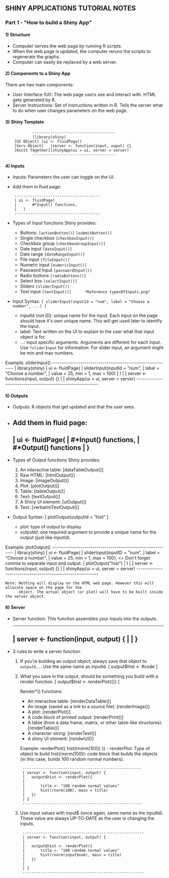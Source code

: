 ## SHINY APPLICATIONS TUTORIAL NOTES
### Part 1 - "How to build a Shiny App"

#### 1) Structure

* Computer serves the web page by running R scripts.
* When the web page is updated, the computer reruns the scripts to regenerate the graphs.
* Computer can easily be replaced by a web server.



#### 2) Components to a Shiny App

 There are two main components:
 
* User Interface (UI): The web page users see and interact with. HTML gets generated by R.
* Server Instructions: Set of instructions written in R. Tells the server what to do when user changes parameters
				on the web page.



#### 3) Shiny Template
```
			-------------------------------------
			|library(shiny)
	[UI Object]	|ui <- fluidPage()
	[Serv Object]	|server <- function(input, ouput) {}
	[Knitt Together]|shinyApp(ui = ui, server = server)
			-------------------------------------
```


#### 4) Inputs
- Inputs: Parameters the user can toggle on the UI.

- Add them in fluid page:
```
	--------------------------------------
	| ui <- fluidPage(
	|		#*Input() functions,
	|	)
	--------------------------------------
```

- Types of Input functions Shiny provides:
	- Buttons:
		`[actionButton()]`
		`[submitButton()]`
	- Single checkbox
		`[checkboxInput()]`
	- Checkbox group
		`[checkboxGroupInput()]`
	- Date input
		`[dateInput()]`
	- Date range
		`[dateRangeInput()]`
	- File input
		`[fileInput()]`
	- Numeric input
		`[numericInput()]`
	- Password Input
		`[passwordInput()]`
	- Radio buttons
		`[radioButtons()]`
	- Select box
		`[selectInput()]`
	- Sliders
		`[sliderInput()]`
	- Text input
		`[textInput()]		*Reference typesOfInputs.png*`

- Input Syntax:
	`[ sliderInput(inputId = "num", label = "Choose a number", ...) ]`
	
	- inputId (not ID): unique name for the input. Each input on the page should have it's own unique name.
			    This will get used later to identify the input.
	- label: Text written on the UI to explain to the user what that input object is for.
	- ...: input specific arguments. Arguments are different for each input. Use `?sliderInput` for information.
	       For slider input, an argument might be min and max numbers.

Example: sliderInput()
	-----------------------------------------------------------	
	| library(shiny)
	| ui <- fluidPage(
	|		sliderInput(inputId = "num",
	|			label = "Choose a number",
	|			value = 25, min = 1, max = 100)
	|	)
	|
	| server <- functions(input, output) {}
	|
	| shinyApp(ui = ui, server = server)
	-----------------------------------------------------------


#### 5) Outputs
- Outputs: R objects that get updated and that the user sees.

- Add them in fluid page:
	--------------------------------------
	| ui <- fluidPage(
	|		#*Input() functions,
	|		#*Output() functions
	|	)
	--------------------------------------

- Types of Output functions Shiny provides:
	1. An interactive table:
		[dataTableOutput()]
	2. Raw HTML:
		[htmlOutput()]
	3. Image:
		[imageOutput()]
	4. Plot:
		[plotOutput()]
	5. Table:
		[tableOutput()]
	6. Text:
		[textOutput()]
	7. A Shiny UI element:
		[uiOutput()]
	8. Text:
		[verbatimTextOutput()]
	
- Output Syntax:
	[ plotOutput(outputId = "hist" ]

	- plot: type of output to display
	- outputId: one required argument to provide a unique name for the output (just like inputId).

Example: plotOutput()
	-----------------------------------------------------------	
	| library(shiny)
	| ui <- fluidPage(
	|		sliderInput(inputID = "num",
	|			label = "Choose a number",
	|			value = 25, min = 1, max = 100),	<= Don't forget comma to separate input and output.
	|		plotOutput("hist")
	|	)
	|
	| server <- functions(input, output) {}
	|
	| shinyApp(ui = ui, server = server)
	-----------------------------------------------------------

	Note: Nothing will display on the HTML web page. However this will allocate space on the page for the
	      object. The actual object (or plot) will have to be built inside the server object.



#### 6) Server
- Server function: This function assembles your inputs into the outputs.

	--------------------------------------
	| server <- function(input, output) {
	|
	| }
	--------------------------------------

- 3 rules to write a server function
	1. If you're building an output object, always save that object to `output$..`. Use the same name as inputId.
		[ output$hist <- #code ]
	2. What you save in the output, should be something you build with a render function.
		[ output$hist <- renderPlot({}) ]

		Render*() functions:
		- An interactive table:
			[renderDataTable()]
		- An image (saved as a link to a source file):
			[renderImage()]
		- A plot:
			[renderPlot()]
		- A code block of printed output:
			[renderPrint()]
		- A table (from a data frame, matrix, or other table-like structures):
			[renderTable()]
		- A character string:
			[renderText()]
		- A shiny UI element:
			[renderUI()]

		Example: renderPlot({ hist(rnorm(100)) }) - 
				renderPlot: Type of object to build
				hist(rnorm(100)): code block that builds the objects (in this case, builds 100 random normal numbers).

			-----------------------------------------------------
			| server <- function(input, output) {
			|	output$hist <- renderPlot({
			|		
			|		title <- "100 random normal values"
			|		hist(rnorm(100), main = title)
			|	})
			| }
			-----------------------------------------------------

	3. Use input values with input$ (once again, same name as the inputId). These value are always UP-TO-DATE as the user is changing
	   the inputs.

			------------------------------------------------------
			| server <- function(input, output) {
			|
			|	output$hist <- renderPlot({
			|		title <- "100 random normal values"
			|		hist(rnorm(input$num), main = title)
			|	})
			|
			| }
			------------------------------------------------------
